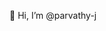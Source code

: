 👋 Hi, I’m @parvathy-j


<!---
parvathy-j/parvathy-j is a ✨ special ✨ repository because its `README.md` (this file) appears on your GitHub profile.
You can click the Preview link to take a look at your changes.
--->
